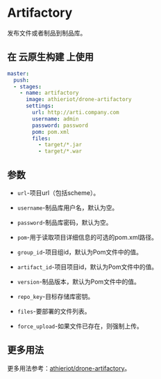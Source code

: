 # Artifactory

发布文件或者制品到制品库。

## 在 云原生构建 上使用

```yml
master:
  push:
  - stages:
    - name: artifactory
      image: athieriot/drone-artifactory
      settings:
        url: http://arti.company.com
        username: admin
        password: password
        pom: pom.xml
        files:
          - target/*.jar
          - target/*.war
```

## 参数

* `url`-项目url（包括scheme）。

* `username`-制品库用户名，默认为空。

* `password`-制品库密码，默认为空。

* `pom`-用于读取项目详细信息的可选的pom.xml路径。

* `group_id`-项目组id，默认为Pom文件中的值。

* `artifact_id`-项目项目id，默认为Pom文件中的值。

* `version`-制品版本，默认为Pom文件中的值。

* `repo_key`-目标存储库密钥。

* `files`-要部署的文件列表。

* `force_upload`-如果文件已存在，则强制上传。

## 更多用法

更多用法参考：[athieriot/drone-artifactory](https://github.com/athieriot/drone-artifactory)。
